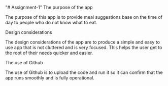 "# Assignment-1" 
The purpose of the app 

The purpose of this app is to provide meal suggestions base on the time of day to people who do not know what to eat. 

Design considerations 

The design considerations of the app are to produce a simple and easy to use app that is not cluttered and is very focused. This helps the user get to the root of their needs quicker and easier. 

The use of Github 

The use of Github is to upload the code and run it so it can confirm that the app runs smoothly and is fully operational. 
